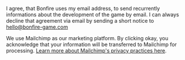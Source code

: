   I agree, that Bonfire uses my email address,
  to send recurrently informations about the development of the game by email.
  I can always decline that agreement via email by sending a short notice to hello@bonfire-game.com
  
  We use Mailchimp as our marketing platform. By clicking okay, you acknowledge that your information 
  will be transferred to Mailchimp for processing.
  [Learn more about Mailchimp's privacy practices here](https://mailchimp.com/legal).